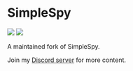 # SimpleSpy

![](https://github.com/paygammy/simple-spy-paygammy/actions/workflows/deploy.yml/badge.svg)
![](https://dcbadge.vercel.app/api/server/JbjVd6PMvz?style=plastic)

A maintained fork of SimpleSpy.

Join my [Discord server](https://discord.gg/JbjVd6PMvz) for more content.
